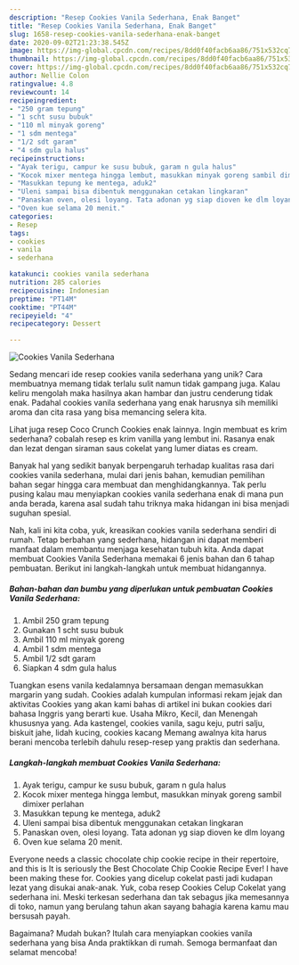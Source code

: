 ```yaml
---
description: "Resep Cookies Vanila Sederhana, Enak Banget"
title: "Resep Cookies Vanila Sederhana, Enak Banget"
slug: 1658-resep-cookies-vanila-sederhana-enak-banget
date: 2020-09-02T21:23:38.545Z
image: https://img-global.cpcdn.com/recipes/8dd0f40facb6aa86/751x532cq70/cookies-vanila-sederhana-foto-resep-utama.jpg
thumbnail: https://img-global.cpcdn.com/recipes/8dd0f40facb6aa86/751x532cq70/cookies-vanila-sederhana-foto-resep-utama.jpg
cover: https://img-global.cpcdn.com/recipes/8dd0f40facb6aa86/751x532cq70/cookies-vanila-sederhana-foto-resep-utama.jpg
author: Nellie Colon
ratingvalue: 4.8
reviewcount: 14
recipeingredient:
- "250 gram tepung"
- "1 scht susu bubuk"
- "110 ml minyak goreng"
- "1 sdm mentega"
- "1/2 sdt garam"
- "4 sdm gula halus"
recipeinstructions:
- "Ayak terigu, campur ke susu bubuk, garam n gula halus"
- "Kocok mixer mentega hingga lembut, masukkan minyak goreng sambil dimixer perlahan"
- "Masukkan tepung ke mentega, aduk2"
- "Uleni sampai bisa dibentuk menggunakan cetakan lingkaran"
- "Panaskan oven, olesi loyang. Tata adonan yg siap dioven ke dlm loyang"
- "Oven kue selama 20 menit."
categories:
- Resep
tags:
- cookies
- vanila
- sederhana

katakunci: cookies vanila sederhana 
nutrition: 285 calories
recipecuisine: Indonesian
preptime: "PT14M"
cooktime: "PT44M"
recipeyield: "4"
recipecategory: Dessert

---
```



![Cookies Vanila Sederhana](https://img-global.cpcdn.com/recipes/8dd0f40facb6aa86/751x532cq70/cookies-vanila-sederhana-foto-resep-utama.jpg)

Sedang mencari ide resep cookies vanila sederhana yang unik? Cara membuatnya memang tidak terlalu sulit namun tidak gampang juga. Kalau keliru mengolah maka hasilnya akan hambar dan justru cenderung tidak enak. Padahal cookies vanila sederhana yang enak harusnya sih memiliki aroma dan cita rasa yang bisa memancing selera kita.

Lihat juga resep Coco Crunch Cookies enak lainnya. Ingin membuat es krim sederhana? cobalah resep es krim vanilla yang lembut ini. Rasanya enak dan lezat dengan siraman saus cokelat yang lumer diatas es cream.

Banyak hal yang sedikit banyak berpengaruh terhadap kualitas rasa dari cookies vanila sederhana, mulai dari jenis bahan, kemudian pemilihan bahan segar hingga cara membuat dan menghidangkannya. Tak perlu pusing kalau mau menyiapkan cookies vanila sederhana enak di mana pun anda berada, karena asal sudah tahu triknya maka hidangan ini bisa menjadi suguhan spesial.


Nah, kali ini kita coba, yuk, kreasikan cookies vanila sederhana sendiri di rumah. Tetap berbahan yang sederhana, hidangan ini dapat memberi manfaat dalam membantu menjaga kesehatan tubuh kita. Anda dapat membuat Cookies Vanila Sederhana memakai 6 jenis bahan dan 6 tahap pembuatan. Berikut ini langkah-langkah untuk membuat hidangannya.

<!--inarticleads1-->

##### Bahan-bahan dan bumbu yang diperlukan untuk pembuatan Cookies Vanila Sederhana:

1. Ambil 250 gram tepung
1. Gunakan 1 scht susu bubuk
1. Ambil 110 ml minyak goreng
1. Ambil 1 sdm mentega
1. Ambil 1/2 sdt garam
1. Siapkan 4 sdm gula halus


Tuangkan esens vanila kedalamnya bersamaan dengan memasukkan margarin yang sudah. Cookies adalah kumpulan informasi rekam jejak dan aktivitas Cookies yang akan kami bahas di artikel ini bukan cookies dari bahasa Inggris yang berarti kue. Usaha Mikro, Kecil, dan Menengah khususnya yang. Ada kastengel, cookies vanila, sagu keju, putri salju, biskuit jahe, lidah kucing, cookies kacang Memang awalnya kita harus berani mencoba terlebih dahulu resep-resep yang praktis dan sederhana. 

<!--inarticleads2-->

##### Langkah-langkah membuat Cookies Vanila Sederhana:

1. Ayak terigu, campur ke susu bubuk, garam n gula halus
1. Kocok mixer mentega hingga lembut, masukkan minyak goreng sambil dimixer perlahan
1. Masukkan tepung ke mentega, aduk2
1. Uleni sampai bisa dibentuk menggunakan cetakan lingkaran
1. Panaskan oven, olesi loyang. Tata adonan yg siap dioven ke dlm loyang
1. Oven kue selama 20 menit.


Everyone needs a classic chocolate chip cookie recipe in their repertoire, and this is It is seriously the Best Chocolate Chip Cookie Recipe Ever! I have been making these for. Cookies yang dicelup cokelat pasti jadi kudapan lezat yang disukai anak-anak. Yuk, coba resep Cookies Celup Cokelat yang sederhana ini. Meski terkesan sederhana dan tak sebagus jika memesannya di toko, namun yang berulang tahun akan sayang bahagia karena kamu mau bersusah payah. 

Bagaimana? Mudah bukan? Itulah cara menyiapkan cookies vanila sederhana yang bisa Anda praktikkan di rumah. Semoga bermanfaat dan selamat mencoba!
